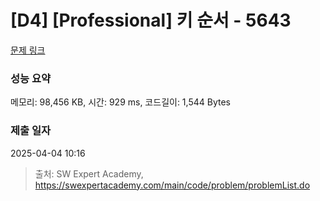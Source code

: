 # [D4] [Professional] 키 순서 - 5643 

[문제 링크](https://swexpertacademy.com/main/code/problem/problemDetail.do?contestProbId=AWXQsLWKd5cDFAUo) 

### 성능 요약

메모리: 98,456 KB, 시간: 929 ms, 코드길이: 1,544 Bytes

### 제출 일자

2025-04-04 10:16



> 출처: SW Expert Academy, https://swexpertacademy.com/main/code/problem/problemList.do